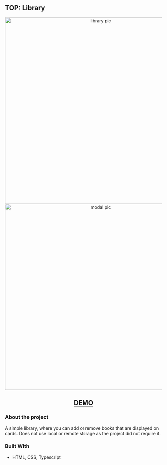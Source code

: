 ## TOP: Library

<p align="center">
  <img src="https://github.com/onmee/simple-library/assets/48259011/1c2fd664-57e3-4619-9fbc-7162e099c6c9" width="600" alt="library pic">
  <img src="https://github.com/onmee/simple-library/assets/48259011/caa943f4-27da-46c9-91c7-8ddf81ea5897" width="600" alt="modal pic">
</p>
<h2 align="center">
<a href="https://onmee.github.io/simple-library/">DEMO</a>
</h2>

### About the project

A simple library, where you can add or remove books that are displayed on cards. Does not use local or 
remote storage as the project did not require it.
### Built With

* HTML, CSS, Typescript